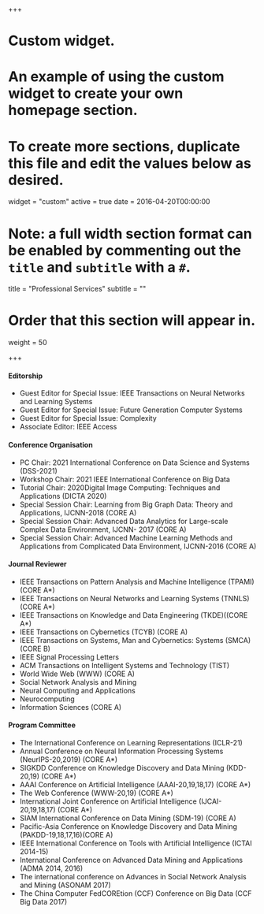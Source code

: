+++
# Custom widget.
# An example of using the custom widget to create your own homepage section.
# To create more sections, duplicate this file and edit the values below as desired.
widget = "custom"
active = true
date = 2016-04-20T00:00:00

# Note: a full width section format can be enabled by commenting out the `title` and `subtitle` with a `#`.
title = "Professional Services"
subtitle = ""

# Order that this section will appear in.
weight = 50



+++


#### Editorship
* Guest Editor for Special Issue: IEEE Transactions on Neural Networks and Learning Systems
* Guest Editor for Special Issue: Future Generation Computer Systems
* Guest Editor for Special Issue: Complexity 
* Associate Editor: IEEE Access



#### 	Conference Organisation
* PC Chair: 2021 International Conference on Data Science and Systems (DSS-2021)
* Workshop Chair: 2021 IEEE International Conference on Big Data
* Tutorial Chair: 2020Digital Image Computing: Techniques and Applications (DICTA 2020)
* Special Session Chair: Learning from Big Graph Data: Theory and Applications, IJCNN-2018 (CORE A)
* Special Session Chair: Advanced Data Analytics for Large-scale Complex Data Environment, IJCNN- 2017 (CORE A)
* Special Session Chair: Advanced Machine Learning Methods and Applications from Complicated Data Environment, IJCNN-2016 (CORE A)

#### 	Journal Reviewer
* IEEE Transactions on Pattern Analysis and Machine Intelligence (TPAMI) (CORE A*)
* IEEE Transactions on Neural Networks and Learning Systems (TNNLS) (CORE A*)
* IEEE Transactions on Knowledge and Data Engineering (TKDE)((CORE A*)
* IEEE Transactions on Cybernetics (TCYB) (CORE A)
* IEEE Transactions on Systems, Man and Cybernetics: Systems (SMCA) (CORE B)
* IEEE Signal Processing Letters
* ACM Transactions on Intelligent Systems and Technology (TIST)
* World Wide Web (WWW) (CORE A)
* Social Network Analysis and Mining
* Neural Computing and Applications
* Neurocomputing
* Information Sciences (CORE A)

#### 	Program Committee
* The International Conference on Learning Representations (ICLR-21)
* Annual Conference on Neural Information Processing Systems (NeurIPS-20,2019) (CORE A*)
* SIGKDD Conference on Knowledge Discovery and Data Mining (KDD-20,19) (CORE A*)
* AAAI Conference on Artificial Intelligence (AAAI-20,19,18,17) (CORE A*)
* The Web Conference (WWW-20,19) (CORE A*)
* International Joint Conference on Artificial Intelligence (IJCAI-20,19,18,17) (CORE A*)
* SIAM International Conference on Data Mining (SDM-19) (CORE A)
* Pacific-Asia Conference on Knowledge Discovery and Data Mining (PAKDD-19,18,17,16)(CORE A)
* IEEE International Conference on Tools with Artificial Intelligence (ICTAI 2014-15) 
* International Conference on Advanced Data Mining and Applications (ADMA 2014, 2016)
* The international conference on Advances in Social Network Analysis and Mining (ASONAM 2017)
* The China Computer FedCOREtion (CCF) Conference on Big Data (CCF Big Data 2017) 

